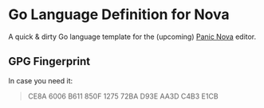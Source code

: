# Go Language Definition for Nova

A quick &amp; dirty Go language template for the (upcoming) [Panic Nova](https://panic.com/nova) editor.

## GPG Fingerprint

In case you need it:

> CE8A 6006 B611 850F 1275 72BA D93E AA3D C4B3 E1CB
